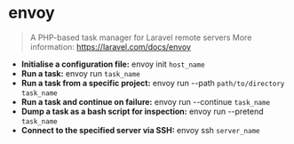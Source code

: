 # envoy
> A PHP-based task manager for Laravel remote servers
> More information: <https://laravel.com/docs/envoy>
- **Initialise a configuration file:**
envoy init `host_name`
- **Run a task:**
envoy run `task_name`
- **Run a task from a specific project:**
envoy run --path `path/to/directory` `task_name`
- **Run a task and continue on failure:**
envoy run --continue `task_name`
- **Dump a task as a bash script for inspection:**
envoy run --pretend `task_name`
- **Connect to the specified server via SSH:**
envoy ssh `server_name`
